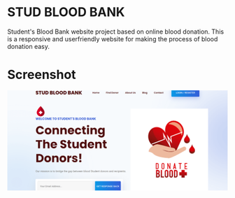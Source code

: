   
# STUD BLOOD BANK

Student's Blood Bank website project based on online blood donation. This  is a responsive and userfriendly website for making the process of blood donation easy.



# Screenshot


![Main Page Screenshot](mainpage.png)








